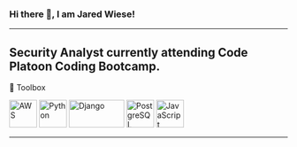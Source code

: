 ### Hi there 👋, I am Jared Wiese!
--------
Security Analyst currently attending Code Platoon Coding Bootcamp.
--------

🧰 Toolbox

<img src="https://cdn.worldvectorlogo.com/logos/aws-2.svg" alt="AWS" width="50" height="50"/> <img src="https://cdn.worldvectorlogo.com/logos/python-5.svg" alt="Python" width="50" height="50"/> <img src="https://cdn.worldvectorlogo.com/logos/django-community.svg" alt="Django" width="100" height="50"> <img src="https://cdn.worldvectorlogo.com/logos/postgresql.svg" alt="PostgreSQL" width="50" height="50"/> <img src="https://cdn.worldvectorlogo.com/logos/logo-javascript.svg" alt="JavaScript" width="50" height="50"/> 

--------
